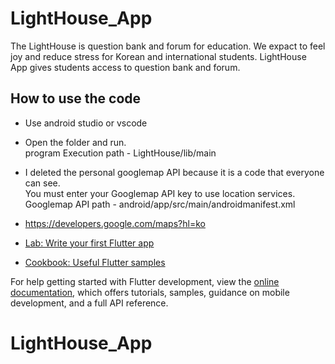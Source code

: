 # LightHouse_App

The LightHouse is question bank and forum for education. We expact to feel joy and reduce stress for Korean and international students.
LightHouse App gives students access to question bank and forum.

## How to use the code

- Use android studio or vscode<br/>
- Open the folder and run.<br/>
     program Execution path    -     LightHouse/lib/main


- I deleted the personal googlemap API because it is a code that everyone can see.<br/>
  You must enter your Googlemap API key to use location services.
       Googlemap API path - android/app/src/main/androidmanifest.xml
- https://developers.google.com/maps?hl=ko



- [Lab: Write your first Flutter app](https://docs.flutter.dev/get-started/codelab)
- [Cookbook: Useful Flutter samples](https://docs.flutter.dev/cookbook)

For help getting started with Flutter development, view the
[online documentation](https://docs.flutter.dev/), which offers tutorials,
samples, guidance on mobile development, and a full API reference.
# LightHouse_App
